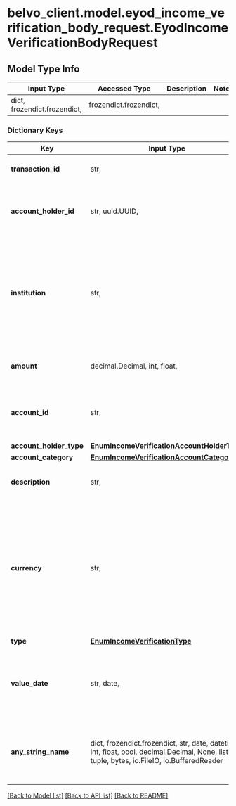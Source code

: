 # belvo_client.model.eyod_income_verification_body_request.EyodIncomeVerificationBodyRequest

## Model Type Info
Input Type | Accessed Type | Description | Notes
------------ | ------------- | ------------- | -------------
dict, frozendict.frozendict,  | frozendict.frozendict,  |  | 

### Dictionary Keys
Key | Input Type | Accessed Type | Description | Notes
------------ | ------------- | ------------- | ------------- | -------------
**transaction_id** | str,  | str,  | Your unique ID for the income. | 
**account_holder_id** | str, uuid.UUID,  | str,  | Your unique ID for the account holder, in UUID format. | value must be a uuid
**institution** | str,  | str,  | The institution where the account is registered.  &gt;**Note:** This is the name that you use in your system to identify an institution. | 
**amount** | decimal.Decimal, int, float,  | decimal.Decimal,  | The income amount. | value must be a 32 bit float
**account_id** | str,  | str,  | Your unique ID for the account where the transaction occurred. | 
**account_holder_type** | [**EnumIncomeVerificationAccountHolderType**](EnumIncomeVerificationAccountHolderType.md) | [**EnumIncomeVerificationAccountHolderType**](EnumIncomeVerificationAccountHolderType.md) |  | 
**account_category** | [**EnumIncomeVerificationAccountCategory**](EnumIncomeVerificationAccountCategory.md) | [**EnumIncomeVerificationAccountCategory**](EnumIncomeVerificationAccountCategory.md) |  | 
**description** | str,  | str,  | The description of the income. | 
**currency** | str,  | str,  | The three-letter currency code of the income. For example:    • 🇧🇷 BRL (Brazilian Real)   • 🇨🇴 COP (Colombian Peso)   • 🇲🇽 MXN (Mexican Peso)    | 
**type** | [**EnumIncomeVerificationType**](EnumIncomeVerificationType.md) | [**EnumIncomeVerificationType**](EnumIncomeVerificationType.md) |  | 
**value_date** | str, date,  | str,  | The date when the income transaction occurred, in &#x60;YYYY-MM-DD&#x60; format. | value must conform to RFC-3339 full-date YYYY-MM-DD
**any_string_name** | dict, frozendict.frozendict, str, date, datetime, int, float, bool, decimal.Decimal, None, list, tuple, bytes, io.FileIO, io.BufferedReader | frozendict.frozendict, str, BoolClass, decimal.Decimal, NoneClass, tuple, bytes, FileIO | any string name can be used but the value must be the correct type | [optional]

[[Back to Model list]](../../README.md#documentation-for-models) [[Back to API list]](../../README.md#documentation-for-api-endpoints) [[Back to README]](../../README.md)

